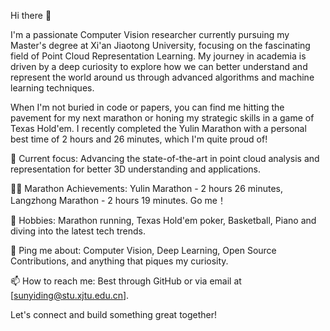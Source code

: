 Hi there 👋

I'm a passionate Computer Vision researcher currently pursuing my Master's degree at Xi'an Jiaotong University, focusing on the fascinating field of Point Cloud Representation Learning. My journey in academia is driven by a deep curiosity to explore how we can better understand and represent the world around us through advanced algorithms and machine learning techniques.

When I'm not buried in code or papers, you can find me hitting the pavement for my next marathon or honing my strategic skills in a game of Texas Hold'em. I recently completed the Yulin Marathon with a personal best time of 2 hours and 26 minutes, which I'm quite proud of!

🔭 Current focus: Advancing the state-of-the-art in point cloud analysis and representation for better 3D understanding and applications.

🏃‍♂️ Marathon Achievements: Yulin Marathon - 2 hours 26 minutes, Langzhong Marathon - 2 hours 19 minutes. Go me！

🎲 Hobbies: Marathon running, Texas Hold'em poker, Basketball, Piano and diving into the latest tech trends.

💬 Ping me about: Computer Vision, Deep Learning, Open Source Contributions, and anything that piques my curiosity.

📫 How to reach me: Best through GitHub or via email at [sunyiding@stu.xjtu.edu.cn].

Let's connect and build something great together!
